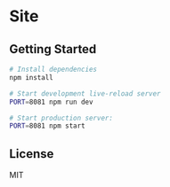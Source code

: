 Site
==================================

Getting Started
---------------

```sh
# Install dependencies
npm install

# Start development live-reload server
PORT=8081 npm run dev

# Start production server:
PORT=8081 npm start
```

License
-------

MIT
